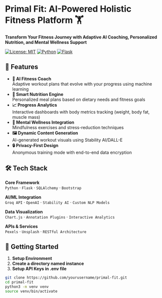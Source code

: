 # Primal Fit: AI-Powered Holistic Fitness Platform 🏋️

**Transform Your Fitness Journey with Adaptive AI Coaching, Personalized Nutrition, and Mental Wellness Support**

[![License: MIT](https://img.shields.io/badge/License-MIT-yellow.svg)](https://opensource.org/licenses/MIT)
[![Python](https://img.shields.io/badge/Python-3.11%2B-blue.svg)](https://python.org)
[![Flask](https://img.shields.io/badge/Flask-2.3%2B-lightgrey.svg)](https://flask.palletsprojects.com/)

## 🌟 Features

- **🤖 AI Fitness Coach**  
  Adaptive workout plans that evolve with your progress using machine learning
- **🍏 Smart Nutrition Engine**  
  Personalized meal plans based on dietary needs and fitness goals
- **📈 Progress Analytics**  
  Interactive dashboards with body metrics tracking (weight, body fat, muscle mass)
- **🧠 Mental Wellness Integration**  
  Mindfulness exercises and stress-reduction techniques
- **🖼️ Dynamic Content Generation**  
  AI-generated workout visuals using Stability AI/DALL-E
- **🔒 Privacy-First Design**  
  Anonymous training mode with end-to-end data encryption

## 🛠️ Tech Stack

**Core Framework**  
`Python` · `Flask` · `SQLAlchemy` · `Bootstrap`

**AI/ML Integration**  
`Groq API` · `OpenAI` · `Stability AI` · `Custom NLP Models`

**Data Visualization**  
`Chart.js` · `Annotation Plugins` · `Interactive Analytics`

**APIs & Services**  
`Pexels` · `Unsplash` · `RESTful Architecture`

## 🚀 Getting Started

1. **Setup Environment**
2. **Create a directory named instance**
3. **Setup API Keys in .env file**
```bash
git clone https://github.com/yourusername/primal-fit.git
cd primal-fit
python3 -m venv venv
source venv/bin/activate
